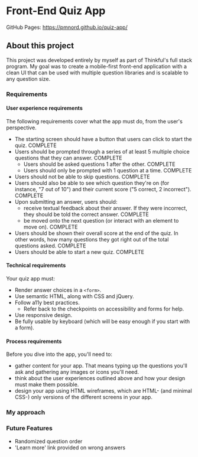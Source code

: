 # Front-End Quiz App

GitHub Pages: https://pmnord.github.io/quiz-app/

## About this project

This project was developed entirely by myself as part of Thinkful's full stack program. My goal was to create a mobile-first front-end application with a clean UI that can be used with multiple question libraries and is scalable to any question size.

### Requirements

#### User experience requirements
The following requirements cover what the app must do, from the user's perspective.

- The starting screen should have a button that users can click to start the quiz. COMPLETE
- Users should be prompted through a series of at least 5 multiple choice questions that they can answer. COMPLETE
    - Users should be asked questions 1 after the other. COMPLETE
    - Users should only be prompted with 1 question at a time. COMPLETE
- Users should not be able to skip questions. COMPLETE
- Users should also be able to see which question they're on (for instance, "7 out of 10") and their current score ("5 correct, 2 incorrect"). COMPLETE
- Upon submitting an answer, users should:
    - receive textual feedback about their answer. If they were incorrect, they should be told the correct answer. COMPLETE
    - be moved onto the next question (or interact with an element to move on). COMPLETE
- Users should be shown their overall score at the end of the quiz. In other words, how many questions they got right out of the total questions asked. COMPLETE
- Users should be able to start a new quiz. COMPLETE

#### Technical requirements
Your quiz app must:

- Render answer choices in a `<form>`.
- Use semantic HTML, along with CSS and jQuery.
- Follow a11y best practices.
    - Refer back to the checkpoints on accessibility and forms for help.
- Use responsive design.
- Be fully usable by keyboard (which will be easy enough if you start with a form).

#### Process requirements
Before you dive into the app, you'll need to:

- gather content for your app. That means typing up the questions you'll ask and gathering any images or icons you'll need.
- think about the user experiences outlined above and how your design must make them possible.
- design your app using HTML wireframes, which are HTML- (and minimal CSS-) only versions of the different screens in your app.

### My approach

### Future Features
- Randomized question order
- 'Learn more' link provided on wrong answers